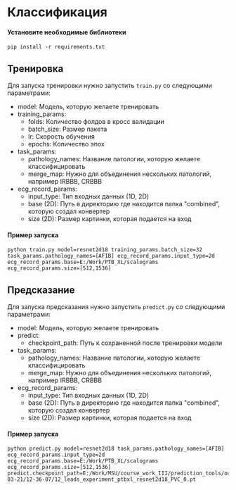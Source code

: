 # Классификация

#### Установите необходимые библиотеки
```
pip install -r requirements.txt
```

## Тренировка

Для запуска тренировки нужно запустить ```train.py``` со следующими параметрами:

* model: Модель, которую желаете тренировать
* training_params:
    * folds: Количество фолдов в кросс валидации
    * batch_size: Размер пакета
    * lr: Скорость обучения
    * epochs: Количество эпох
* task_params:
    * pathology_names: Название патологии, которую желаете классифицировать
    * merge_map: Нужно для объединения нескольких патологий, например IRBBB, CRBBB
* ecg_record_params:
    * input_type: Тип входных данных (1D, 2D)
    * base (2D): Путь в директорию где находится папка "combined", которую создал конвертер
    * size (2D): Размер картинки, которая подается на вход

#### Пример запуска
```
python train.py model=resnet2d18 training_params.batch_size=32 task_params.pathology_names=[AFIB] ecg_record_params.input_type=2d ecg_record_params.base=E:/Work/PTB_XL/scalograms ecg_record_params.size=[512,1536]
```

## Предсказание

Для запуска предсказания нужно запустить ```predict.py``` со следующими параметрами:

* model: Модель, которую желаете тренировать
* predict:
    * checkpoint_path: Путь к сохраненной после тренировки модели
* task_params:
    * pathology_names: Название патологии, которую желаете классифицировать
    * merge_map: Нужно для объединения нескольких патологий, например IRBBB, CRBBB
* ecg_record_params:
    * input_type: Тип входных данных (1D, 2D)
    * base (2D): Путь в директорию где находится папка "combined", которую создал конвертер
    * size (2D): Размер картинки, которая подается на вход

#### Пример запуска
```
python predict.py model=resnet2d18 task_params.pathology_names=[AFIB] ecg_record_params.input_type=2d ecg_record_params.base=E:/Work/PTB_XL/scalograms ecg_record_params.size=[512,1536] predict.checkpoint_path=E:/Work/MSU/course_work_III/prediction_tools/outputs/2023-03-21/12-36-07/12_leads_experiment_ptbxl_resnet2d18_PVC_0.pt
```
